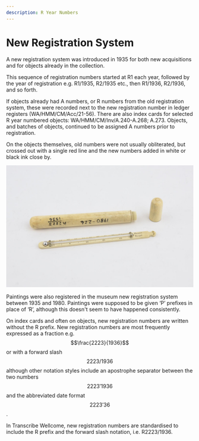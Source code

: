 ```yaml
---
description: R Year Numbers
---
```


# New Registration System

A new registration system was introduced in 1935 for both new acquisitions and for objects already in the collection. 

This sequence of registration numbers started at R1 each year, followed by the year of registration e.g. R1/1935, R2/1935 etc., then R1/1936, R2/1936, and so forth. 

If objects already had A numbers, or R numbers from the old registration system, these were recorded next to the new registration number in ledger registers \(WA/HMM/CM/Acc/21-56\). There are also index cards for selected R year numbered objects: WA/HMM/CM/Inv/A.240-A.268; A.273. Objects, and batches of objects, continued to be assigned A numbers prior to registration.

On the objects themselves, old numbers were not usually obliterated, but crossed out with a single red line and the new numbers added in white or black ink close by. 

![R2223/1936 painted on an object now at the Science Museum](../../.gitbook/assets/large_smg00085391.jpg)

Paintings were also registered in the museum new registration system between 1935 and 1980. Paintings were supposed to be given ‘P’ prefixes in place of ‘R’, although this doesn't seem to have happened consistently.

On index cards and often on objects, new registration numbers are written without the R prefix. New registration numbers are most frequently expressed as a fraction e.g. $$\frac{2223}{1936}$$ or with a forward slash $$2223/1936$$although other notation styles include an apostrophe separator between the two numbers $$2223'1936$$and the abbreviated date format $$2223'36$$. 

In Transcribe Wellcome, new registration numbers are standardised to include the R prefix and the forward slash notation, i.e. R2223/1936.    


